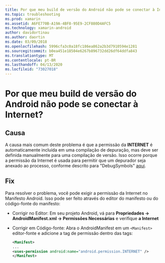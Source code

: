 ```yaml
---
title: Por que meu build de versão do Android não pode se conectar à Internet?
ms.topic: troubleshooting
ms.prod: xamarin
ms.assetid: A6FE770B-A19A-4BF8-95E9-2CF880D4AFC5
ms.technology: xamarin-android
author: davidortinau
ms.author: daortin
ms.date: 03/09/2018
ms.openlocfilehash: 5996cfa3c0a18fc186ea862a2b3d7910594e1281
ms.sourcegitcommit: b0ea451e18504e6267b896732dd26df64ddfa843
ms.translationtype: MT
ms.contentlocale: pt-BR
ms.lasthandoff: 04/13/2020
ms.locfileid: "73027018"
---
```

# <a name="why-cant-my-android-release-build-connect-to-the-internet"></a>Por que meu build de versão do Android não pode se conectar à Internet?

## <a name="cause"></a>Causa

A causa mais comum deste problema é que a permissão da **INTERNET** é automaticamente incluída em uma compilação de depuração, mas deve ser definida manualmente para uma compilação de versão. Isso ocorre porque a permissão da Internet é usada para permitir que um depurador seja anexado ao processo, conforme descrito para "DebugSymbols" [aqui](~/android/deploy-test/building-apps/build-process.md).

## <a name="fix"></a>Fix

Para resolver o problema, você pode exigir a permissão da Internet no Manifesto Android. Isso pode ser feito através do editor do manifesto ou do código-fonte do manifesto:

- Corrigir no Editor: Em seu projeto Android, vá para **Propriedades -> AndroidManifest.xml -> Permissões Necessárias** e verifique **a Internet**

- Corrigir em Código-fonte: Abra o AndroidManifest em um `<Manifest>` editor-fonte e adicione a tag de permissão dentro das tags:

    ```xml
    <Manifest>
    ...
    <uses-permission android:name="android.permission.INTERNET" />
    </Manifest>
    ```
